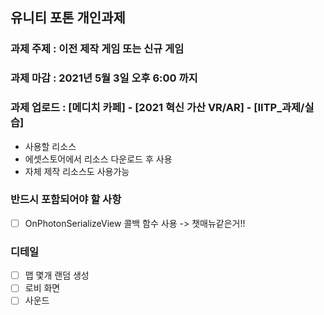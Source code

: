 ## 유니티 포톤 개인과제

### 과제 주제 : 이전 제작 게임 또는 신규 게임 
### 과제 마감 : 2021년 5월 3일 오후 6:00 까지
### 과제 업로드 : [메디치 카페] - [2021 혁신 가산 VR/AR] - [IITP_과제/실습]
- 사용할 리소스
- 에셋스토어에서 리소스 다운로드 후 사용
- 자체 제작 리소스도 사용가능


### 반드시 포함되어야 할 사항
- [ ] OnPhotonSerializeView 콜백 함수 사용 -> 챗매뉴같은거!!


### 디테일
- [ ] 맵 몇개 랜덤 생성
- [ ] 로비 화면
- [ ] 사운드

